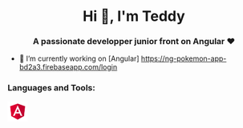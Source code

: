 <h1 align="center">Hi 👋, I'm Teddy </h1>
<h3 align="center">A passionate developper junior front on Angular ❤️</h3>

- 🔭 I’m currently working on [Angular] https://ng-pokemon-app-bd2a3.firebaseapp.com/login

<h3 align="left">Languages and Tools:</h3>

<code><img height="40" width="40" src="https://raw.githubusercontent.com/github/explore/80688e429a7d4ef2fca1e82350fe8e3517d3494d/topics/angular/angular.png"></code>


